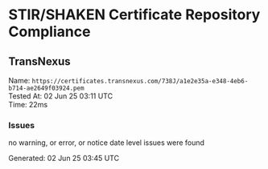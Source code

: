 # STIR/SHAKEN Certificate Repository Compliance

## TransNexus

Name: `https://certificates.transnexus.com/738J/a1e2e35a-e348-4eb6-b714-ae2649f03924.pem`\
Tested At: 02 Jun 25 03:11 UTC\
Time: 22ms

### Issues

no warning, or error, or notice date level issues were found

Generated: 02 Jun 25 03:45 UTC